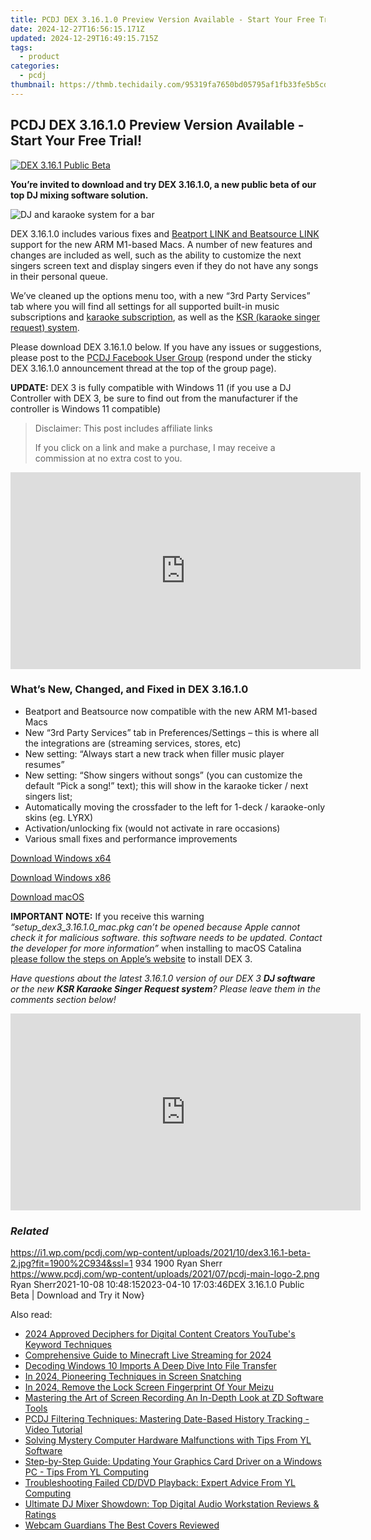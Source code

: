 ```yaml
---
title: PCDJ DEX 3.16.1.0 Preview Version Available - Start Your Free Trial!
date: 2024-12-27T16:56:15.171Z
updated: 2024-12-29T16:49:15.715Z
tags:
  - product
categories:
  - pcdj
thumbnail: https://thmb.techidaily.com/95319fa7650bd05795af1fb33fe5b5cd95af24d0dada7d401d99297b6e29ccbd.jpg
---
```


## PCDJ DEX 3.16.1.0 Preview Version Available - Start Your Free Trial!

[![DEX 3.16.1 Public Beta](https://i1.wp.com/pcdj.com/wp-content/uploads/2021/10/dex3.16.1-beta-2.jpg?resize=845%2C321&ssl=1)](https://i1.wp.com/pcdj.com/wp-content/uploads/2021/10/dex3.16.1-beta-2.jpg?fit=1030%2C506&ssl=1 "DEX 3.16.1 Public Beta")

**You’re invited to download and try DEX 3.16.1.0, a new public beta of our top DJ mixing software solution.** 

![DJ and karaoke system for a bar](https://i0.wp.com/pcdj.com/wp-content/uploads/2019/05/dex3-venue-square.jpg?resize=180%2C180&ssl=1 "DJ and karaoke system for a bar")

DEX 3.16.1.0 includes various fixes and [Beatport LINK and Beatsource LINK](https://tools.techidaily.com/pcdj/products/) support for the new ARM M1-based Macs. A number of new features and changes are included as well, such as the ability to customize the next singers screen text and display singers even if they do not have any songs in their personal queue.

We’ve cleaned up the options menu too, with a new “3rd Party Services” tab where you will find all settings for all supported built-in music subscriptions and [karaoke subscription](https://tools.techidaily.com/pcdj/products/), as well as the [KSR (karaoke singer request) system](https://tools.techidaily.com/pcdj/products/).

Please download DEX 3.16.1.0 below. If you have any issues or suggestions, please post to the [PCDJ Facebook User Group](http://www.facebook.com/groups/pcdjusergroup/) (respond under the sticky DEX 3.16.1.0 announcement thread at the top of the group page).

**UPDATE:** DEX 3 is fully compatible with Windows 11 (if you use a DJ Controller with DEX 3, be sure to find out from the manufacturer if the controller is Windows 11 compatible)

>  Disclaimer: This post includes affiliate links
>
>  If you click on a link and make a purchase, I may receive a commission at no extra cost to you.
>

<!-- affiliate ads begin -->
<iframe width="560" height="315" src="https://www.youtube.com/embed/VxFUhesNCKo?si=Ti0ui6DXYP12sjSs" title="YouTube video player" frameborder="0" allow="accelerometer; autoplay; clipboard-write; encrypted-media; gyroscope; picture-in-picture; web-share" referrerpolicy="strict-origin-when-cross-origin" allowfullscreen></iframe>
<!-- affiliate ads end -->

### What’s New, Changed, and Fixed in DEX 3.16.1.0

* Beatport and Beatsource now compatible with the new ARM M1-based Macs
* New “3rd Party Services” tab in Preferences/Settings – this is where all the integrations are (streaming services, stores, etc)
* New setting: “Always start a new track when filler music player resumes”
* New setting: “Show singers without songs” (you can customize the default “Pick a song!” text); this will show in the karaoke ticker / next singers list;
* Automatically moving the crossfader to the left for 1-deck / karaoke-only skins (eg. LYRX)
* Activation/unlocking fix (would not activate in rare occasions)
* Various small fixes and performance improvements

[Download Windows x64](https://tools.techidaily.com/pcdj/products/)

[Download Windows x86](https://tools.techidaily.com/pcdj/products/)

[Download macOS](https://tools.techidaily.com/pcdj/products/)

**IMPORTANT NOTE:** If you receive this warning _“setup\_dex3\_3.16.1.0\_mac.pkg can’t be opened because Apple cannot check it for malicious software. this software needs to be updated. Contact the developer for more information”_ when installing to macOS Catalina [please follow the steps on Apple’s website](https://support.apple.com/guide/mac-help/open-a-mac-app-from-an-unidentified-developer-mh40616/mac) to install DEX 3.

_Have questions about the latest 3.16.1.0 version of our DEX 3 **DJ software** or the new **KSR Karaoke Singer Request system**? Please leave them in the comments section below!_

<!-- affiliate ads begin -->
<iframe width="560" height="315" src="https://www.youtube.com/embed/ZblaBc-v2vs?si=CKW1gJwXQT2vZJYo" title="YouTube video player" frameborder="0" allow="accelerometer; autoplay; clipboard-write; encrypted-media; gyroscope; picture-in-picture; web-share" referrerpolicy="strict-origin-when-cross-origin" allowfullscreen></iframe>
<!-- affiliate ads end -->

### _Related_

https://i1.wp.com/pcdj.com/wp-content/uploads/2021/10/dex3.16.1-beta-2.jpg?fit=1900%2C934&ssl=1 934 1900 Ryan Sherr https://www.pcdj.com/wp-content/uploads/2021/07/pcdj-main-logo-2.png Ryan Sherr2021-10-08 10:48:152023-04-10 17:03:46DEX 3.16.1.0 Public Beta | Download and Try it Now}

<ins class="adsbygoogle"
     style="display:block"
     data-ad-format="autorelaxed"
     data-ad-client="ca-pub-7571918770474297"
     data-ad-slot="1223367746"></ins>

<ins class="adsbygoogle"
     style="display:block"
     data-ad-client="ca-pub-7571918770474297"
     data-ad-slot="8358498916"
     data-ad-format="auto"
     data-full-width-responsive="true"></ins>

<span class="atpl-alsoreadstyle">Also read:</span>
<div><ul>
<li><a href="https://youtube-sure.techidaily.com/approved-deciphers-for-digital-content-creators-youtubes-keyword-techniques/"><u>2024 Approved Deciphers for Digital Content Creators YouTube's Keyword Techniques</u></a></li>
<li><a href="https://video-screen-grab.techidaily.com/comprehensive-guide-to-minecraft-live-streaming-for-2024/"><u>Comprehensive Guide to Minecraft Live Streaming for 2024</u></a></li>
<li><a href="https://fox-hovers.techidaily.com/decoding-windows-10-imports-a-deep-dive-into-file-transfer/"><u>Decoding Windows 10 Imports A Deep Dive Into File Transfer</u></a></li>
<li><a href="https://screen-video-capture.techidaily.com/in-2024-pioneering-techniques-in-screen-snatching/"><u>In 2024, Pioneering Techniques in Screen Snatching</u></a></li>
<li><a href="https://android-unlock.techidaily.com/in-2024-remove-the-lock-screen-fingerprint-of-your-meizu-by-drfone-android/"><u>In 2024, Remove the Lock Screen Fingerprint Of Your Meizu</u></a></li>
<li><a href="https://screen-activity-recording.techidaily.com/mastering-the-art-of-screen-recording-an-in-depth-look-at-zd-software-tools/"><u>Mastering the Art of Screen Recording An In-Depth Look at ZD Software Tools</u></a></li>
<li><a href="https://win-updates.techidaily.com/pcdj-filtering-techniques-mastering-date-based-history-tracking-video-tutorial/"><u>PCDJ Filtering Techniques: Mastering Date-Based History Tracking - Video Tutorial</u></a></li>
<li><a href="https://win-updates.techidaily.com/solving-mystery-computer-hardware-malfunctions-with-tips-from-yl-software/"><u>Solving Mystery Computer Hardware Malfunctions with Tips From YL Software</u></a></li>
<li><a href="https://win-updates.techidaily.com/step-by-step-guide-updating-your-graphics-card-driver-on-a-windows-pc-tips-from-yl-computing/"><u>Step-by-Step Guide: Updating Your Graphics Card Driver on a Windows PC - Tips From YL Computing</u></a></li>
<li><a href="https://win-updates.techidaily.com/troubleshooting-failed-cddvd-playback-expert-advice-from-yl-computing/"><u>Troubleshooting Failed CD/DVD Playback: Expert Advice From YL Computing</u></a></li>
<li><a href="https://win-updates.techidaily.com/ultimate-dj-mixer-showdown-top-digital-audio-workstation-reviews-and-ratings/"><u>Ultimate DJ Mixer Showdown: Top Digital Audio Workstation Reviews & Ratings</u></a></li>
<li><a href="https://video-screen-grab.techidaily.com/webcam-guardians-the-best-covers-reviewed/"><u>Webcam Guardians The Best Covers Reviewed</u></a></li>
</ul></div>

